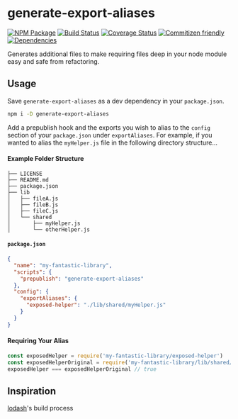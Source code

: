 # generate-export-aliases

[![NPM Package](https://badge.fury.io/js/generate-export-aliases.svg)](https://www.npmjs.com/package/generate-export-aliases)
[![Build Status](https://travis-ci.org/patrickhulce/generate-export-aliases.svg?branch=master)](https://travis-ci.org/patrickhulce/generate-export-aliases)
[![Coverage Status](https://coveralls.io/repos/github/patrickhulce/generate-export-aliases/badge.svg?branch=master)](https://coveralls.io/github/patrickhulce/generate-export-aliases?branch=master)
[![Commitizen friendly](https://img.shields.io/badge/commitizen-friendly-brightgreen.svg)](http://commitizen.github.io/cz-cli/)
[![Dependencies](https://david-dm.org/patrickhulce/generate-export-aliases.svg)](https://david-dm.org/patrickhulce/generate-export-aliases)

Generates additional files to make requiring files deep in your node module easy and safe from refactoring.

## Usage

Save `generate-export-aliases` as a dev dependency in your `package.json`.

```sh
npm i -D generate-export-aliases
```

Add a prepublish hook and the exports you wish to alias to the `config` section of your `package.json` under `exportAliases`.
For example, if you wanted to alias the `myHelper.js` file in the following directory structure...

#### Example Folder Structure

```
├── LICENSE
├── README.md
├── package.json
├── lib
│   ├── fileA.js
│   ├── fileB.js
│   ├── fileC.js
│   └── shared
│       ├── myHelper.js
│       └── otherHelper.js
```

#### `package.json`

```json
{
  "name": "my-fantastic-library",
  "scripts": {
    "prepublish": "generate-export-aliases"
  },
  "config": {
    "exportAliases": {
      "exposed-helper": "./lib/shared/myHelper.js"
    }
  }
}
```

#### Requiring Your Alias

```js
const exposedHelper = require('my-fantastic-library/exposed-helper')
const exposedHelperOriginal = require('my-fantastic-library/lib/shared/myHelper.js')
exposedHelper === exposedHelperOriginal // true
```

## Inspiration

[lodash](https://github.com/lodash/lodash)'s build process
